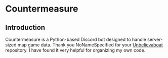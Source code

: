 # Countermeasure
## Introduction
Countermeasure is a Python-based Discord bot designed to handle server-sized map game data.
Thank you NoNameSpecified for your [Unbelievaboat]([url](https://github.com/NoNameSpecified/UnbelievaBoat-Python-Bot)) repository. I have found it very helpful for organizing my own code.
